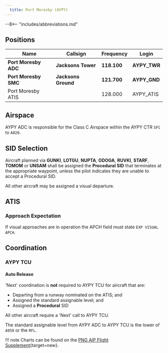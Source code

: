 ```yaml
---
  title: Port Moresby (AYPY)
---
```


--8<-- "includes/abbreviations.md"

## Positions

| Name                    | Callsign         | Frequency | Login     |
| ----------------------- | --------- | ---------------- | --------- |
| **Port Moresby ADC** | **Jacksons Tower**	| **118.100** | **AYPY_TWR**	| 
| **Port Moresby SMC** | **Jacksons Ground**	| **121.700** | **AYPY_GND** | 
| Port Moresby ATIS | |  	128.000 | AYPY_ATIS	| 

## Airspace

AYPY ADC is responsible for the Class C Airspace within the AYPY CTR `SFC` to `A020`.

## SID Selection
Aircraft planned via **GUNKI**, **LOTGU**, **NUPTA**, **ODOGA**, **RUVKI**, **STARF**, **TOMOM** or **UNSAM** shall be assigned the **Procedural SID** that terminates at the appropriate waypoint, unless the pilot indicates they are unable to accept a Procedural SID.

All other aircraft may be assigned a visual departure.

## ATIS
### Approach Expectation

If visual approaches are in operation the APCH field must state `EXP VISUAL APCH`.

## Coordination
### AYPY TCU
#### Auto Release

'Next' coordination is **not** required to AYPY TCU for aircraft that are:

- Departing from a runway nominated on the ATIS; and  
- Assigned the standard assignable level; and  
- Assigned a **Procedural** SID

All other aircraft require a 'Next' call to AYPY TCU.

The standard assignable level from AYPY ADC to AYPY TCU is the lower of `A050` or the `RFL`.

!!! note
    Charts can be found on the [PNG AIP Flight Supplement](https://www.niuskypacific.com.pg/aip-flight-supplements/){target=new}.